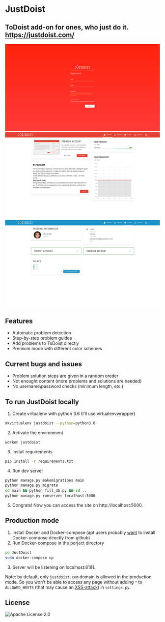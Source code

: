 # JustDoist
## ToDoist add-on for ones, who just do it. https://justdoist.com/  
  
  
![Registration](justdoist_registration.png)  
![Main menu](justdoist_main_menu.png)  
![Premium Settings](justdoist_premium.png)  
  
  
## Features  
- Automatic problem detection  
- Step-by-step problem guides
- Add problems to ToDoist directly  
- Premium mode with different color schemes  
  
  
## Current bugs and issues
- Problem solution steps are given in a random oreder  
- Not enought content (more problems and solutions are needed)  
- No username\password checks (minimum length, etc.)
  
  
## To run JustDoist locally
1. Create virtualenv with python 3.6 (I'll use virtualenvwrapper)
```bash
mkvirtualenv justdoist --python=python3.6
```
2. Activate the environment
```bash
workon justdoist
```
3. Install requirements
```bash
pip install -r requirements.txt
```
4. Run dev server
```bash
python manage.py makemigrations main
python manage.py migrate
cd main && python fill_db.py && cd .. 
python manage.py runserver localhost:5000
```
5. Congrats! Now you can access the site on http://localhost:5000.


## Production mode 
1. Install Docker and Docker-compose (apt users probably [want](https://stackoverflow.com/questions/42139982/version-in-docker-compose-yml-is-unsupported-you-might-be-seeing-this-error) to install Docker-compose directly from github)
2. Run Docker-compose in the porject directory
```bash 
cd JustDoist
sudo docker-compose up
```
3. Server will be listening on localhost:8181.

Note: by default, only `justdoist.com` domain is allowed in the production mode. 
So you won't be able to access any page without adding `*` 
 to `ALLOWED_HOSTS` (that may cause an [XSS-attack](https://en.wikipedia.org/wiki/Cross-site_scripting))
 in `settings.py`.  
   
   
 ## License
 ![Apache License 2.0](LICENSE)
